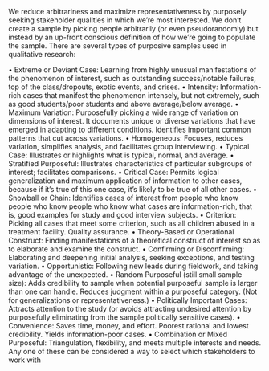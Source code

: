 
We reduce arbitrariness and maximize representativeness by purposely seeking stakeholder qualities in which we’re most interested. We don’t create a sample by picking people arbitrarily (or even pseudorandomly) but instead by an up-front conscious definition of how we’re going to populate the sample. There are several types of purposive samples used in qualitative research:

• Extreme or Deviant Case: Learning from highly unusual manifestations of the phenomenon of interest, such as outstanding success/notable failures, top of the class/dropouts, exotic events, and crises.
• Intensity: Information-rich cases that manifest the phenomenon intensely, but not extremely, such as good students/poor students and above average/below average.
• Maximum Variation: Purposefully picking a wide range of variation on dimensions of interest. It documents unique or diverse variations that have emerged in adapting to different conditions. Identifies important common patterns that cut across variations.
• Homogeneous: Focuses, reduces variation, simplifies analysis, and facilitates group interviewing.
• Typical Case: Illustrates or highlights what is typical, normal, and average.
• Stratified Purposeful: Illustrates characteristics of particular subgroups of interest; facilitates comparisons.
• Critical Case: Permits logical generalization and maximum application of information to other cases, because if it’s true of this one case, it’s likely to be true of all other cases.
• Snowball or Chain: Identifies cases of interest from people who know people who know people who know what cases are information-rich, that is, good examples for study and good interview subjects.
• Criterion: Picking all cases that meet some criterion, such as all children abused in a treatment facility. Quality assurance.
• Theory-Based or Operational Construct: Finding manifestations of a theoretical construct of interest so as to elaborate and examine the construct.
• Confirming or Disconfirming: Elaborating and deepening initial analysis, seeking exceptions, and testing variation.
• Opportunistic: Following new leads during fieldwork, and taking advantage of the unexpected.
• Random Purposeful (still small sample size): Adds credibility to sample when potential purposeful sample is larger than one can handle. Reduces judgment within a purposeful category. (Not for generalizations or representativeness.)
• Politically Important Cases: Attracts attention to the study (or avoids attracting undesired attention by purposefully eliminating from the sample politically sensitive cases).
• Convenience: Saves time, money, and effort. Poorest rational and lowest credibility. Yields information-poor cases.
• Combination or Mixed Purposeful: Triangulation, flexibility, and meets multiple interests and needs.
Any one of these can be considered a way to select which stakeholders to work with